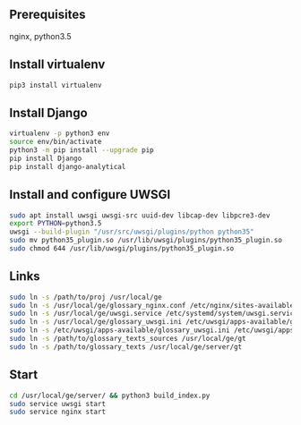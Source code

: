 ## Prerequisites

nginx, python3.5

## Install virtualenv

```bash
pip3 install virtualenv
```

## Install Django

```bash
virtualenv -p python3 env
source env/bin/activate
python3 -m pip install --upgrade pip
pip install Django
pip install django-analytical
```

## Install and configure UWSGI

```bash
sudo apt install uwsgi uwsgi-src uuid-dev libcap-dev libpcre3-dev
export PYTHON=python3.5
uwsgi --build-plugin "/usr/src/uwsgi/plugins/python python35"
sudo mv python35_plugin.so /usr/lib/uwsgi/plugins/python35_plugin.so
sudo chmod 644 /usr/lib/uwsgi/plugins/python35_plugin.so
```

## Links

```bash
sudo ln -s /path/to/proj /usr/local/ge
sudo ln -s /usr/local/ge/glossary_nginx.conf /etc/nginx/sites-available/glossary_nginx.conf
sudo ln -s /usr/local/ge/uwsgi.service /etc/systemd/system/uwsgi.service
sudo ln -s /usr/local/ge/glossary_uwsgi.ini /etc/uwsgi/apps-available/glossary_uwsgi.ini
sudo ln -s /etc/uwsgi/apps-available/glossary_uwsgi.ini /etc/uwsgi/apps-enabled/glossary_uwsgi.ini
sudo ln -s /path/to/glossary_texts_sources /usr/local/ge/gt
sudo ln -s /path/to/glossary_texts /usr/local/ge/server/gt
```

## Start

```bash
cd /usr/local/ge/server/ && python3 build_index.py
sudo service uwsgi start
sudo service nginx start
```

